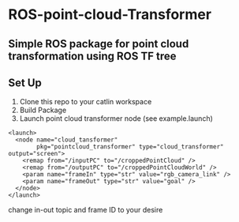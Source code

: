 # ROS-point-cloud-Transformer
## Simple ROS package for point cloud transformation using ROS TF tree

## Set Up
1. Clone this repo to your catlin workspace
2. Build Package
3. Launch point cloud transformer node (see example.launch)
```
<launch>
  <node name="cloud_tansformer"
        pkg="pointcloud_transformer" type="cloud_transformer" output="screen">
    <remap from="/inputPC" to="/croppedPointCloud" />
    <remap from="/outputPC" to="/croppedPointCloudWorld" />
    <param name="frameIn" type="str" value="rgb_camera_link" />
    <param name="frameOut" type="str" value="goal" />
  </node> 
</launch>
```
change in-out topic and frame ID to your desire
